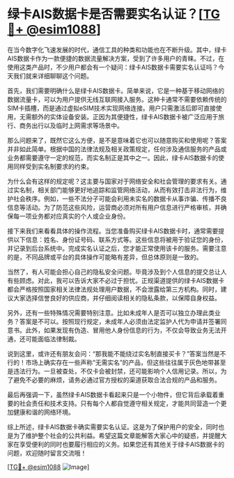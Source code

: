 # 绿卡AIS数据卡是否需要实名认证？[[TG💪+ @esim1088](https://t.me/s/esim1088)]

在当今数字化飞速发展的时代，通信工具的种类和功能也在不断升级。其中，绿卡AIS数据卡作为一款便捷的数据流量解决方案，受到了许多用户的青睐。不过，在使用这类产品时，不少用户都会有一个疑问：绿卡AIS数据卡需要实名认证吗？今天我们就来详细聊聊这个问题。

首先，我们需要明确什么是绿卡AIS数据卡。简单来说，它是一种基于移动网络的数据流量卡，可以为用户提供无线互联网接入服务。这种卡通常不需要依赖传统的SIM卡插槽，而是通过虚拟eSIM技术实现网络连接。用户只需激活后即可直接使用，无需额外的实体设备安装。正因为其便捷性，绿卡AIS数据卡被广泛应用于旅行、商务出行以及临时上网需求等场景中。

那么问题来了，既然它这么方便，是不是意味着它也可以随意购买和使用呢？答案并非如此简单。根据中国的法律法规及相关政策规定，任何涉及通信服务的产品或业务都需要遵守一定的规范，而实名制正是其中之一。因此，绿卡AIS数据卡的使用同样受到实名制要求的约束。

为什么会有这样的规定呢？这主要与国家对于网络安全和社会管理的要求有关。通过实名制，相关部门能够更好地追踪和监管网络活动，从而有效打击非法行为，维护社会秩序。例如，一些不法分子可能会利用未实名的数据卡从事诈骗、传播不良信息等活动。为了防范这些风险，运营商必须对所有用户信息进行严格审核，并确保每一项业务都对应真实的个人或企业身份。

接下来我们来看看具体的操作流程。当您准备购买绿卡AIS数据卡时，通常需要提供以下信息：姓名、身份证号码、联系方式等。这些信息将被用于验证您的身份，并记录到后台系统中。完成实名认证之后，您才能正常使用该卡的服务。需要注意的是，不同品牌或平台的具体操作可能略有差异，但总体原则是一致的。

当然了，有人可能会担心自己的隐私安全问题。毕竟涉及到个人信息的提交总让人有些顾虑。对此，我可以告诉大家不必过于担忧。正规渠道提供的绿卡AIS数据卡都会严格按照国家相关法律法规处理用户数据，不会泄露给第三方机构。同时，建议大家选择信誉良好的供应商，并仔细阅读相关的隐私条款，以保障自身权益。

另外，还有一些特殊情况需要特别注意。比如未成年人是否可以独立办理此类业务？答案是不可以。按照现行规定，未成年人必须由法定监护人代为申请并签署同意书。此外，如果发现有伪造、冒用他人身份信息的行为，不仅会导致业务无法开通，还可能面临法律制裁。

说到这里，或许还有朋友会问：“那我能不能绕过实名制直接买卡？”答案当然是不行的！市场上确实存在一些声称“无需实名”的产品，但这些往往属于灰色地带甚至是违法行为。一旦被查处，不仅卡会被封禁，还可能影响个人信用记录。所以，为了避免不必要的麻烦，请务必通过官方授权的渠道获取合法合规的产品和服务。

最后再强调一下，虽然绿卡AIS数据卡看起来只是一个小物件，但它背后承载着重要的社会责任和技术支持。只有每个人都自觉遵守相关规定，才能共同营造一个更加健康和谐的网络环境。

综上所述，绿卡AIS数据卡确实需要实名认证。这是为了保护用户的安全，同时也是为了维护整个社会的公共利益。希望这篇文章能解答大家心中的疑惑，并提醒大家在享受便利的同时也要履行相应的义务。如果您还有其他关于绿卡AIS数据卡的问题，欢迎随时留言交流哦！

[[TG💪+ @esim1088](https://t.me/s/esim1088) ![Image](https://i.postimg.cc/4NQfJmqS/Snipaste-2025-05-13-00-14-12.png)]